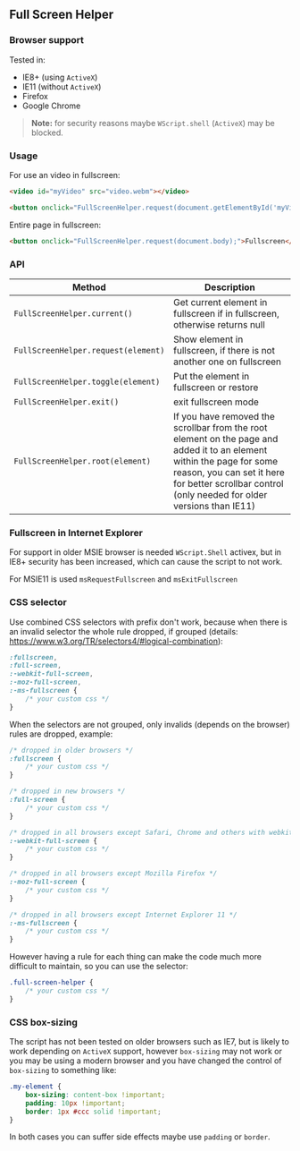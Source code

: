 ## Full Screen Helper

### Browser support

Tested in:

- IE8+ (using `ActiveX`)
- IE11 (without `ActiveX`)
- Firefox
- Google Chrome

> **Note:** for security reasons maybe `WScript.shell` (`ActiveX`) may be blocked.

### Usage

For use an video in fullscreen:

```html
<video id="myVideo" src="video.webm"></video>

<button onclick="FullScreenHelper.request(document.getElementById('myVideo'));">Fullscreen</button>
```

Entire page in fullscreen:

```html
<button onclick="FullScreenHelper.request(document.body);">Fullscreen</button>
```


### API

Method | Description
--- | ---
`FullScreenHelper.current()` | Get current element in fullscreen if in fullscreen, otherwise returns null
`FullScreenHelper.request(element)` | Show element in fullscreen, if there is not another one on fullscreen
`FullScreenHelper.toggle(element)` | Put the element in fullscreen or restore
`FullScreenHelper.exit()` | exit fullscreen mode
`FullScreenHelper.root(element)` | If you have removed the scrollbar from the root element on the page and added it to an element within the page for some reason, you can set it here for better scrollbar control (only needed for older versions than IE11)

### Fullscreen in Internet Explorer

For support in older MSIE browser is needed `WScript.Shell` activex, but in IE8+ security has been increased, which can cause the script to not work.

For MSIE11 is used `msRequestFullscreen` and `msExitFullscreen`

### CSS selector

Use combined CSS selectors with prefix don't work, because when there is an invalid selector the whole rule dropped, if grouped (details: https://www.w3.org/TR/selectors4/#logical-combination):

```css
:fullscreen,
:full-screen,
:-webkit-full-screen,
:-moz-full-screen,
:-ms-fullscreen {
    /* your custom css */
}
```

When the selectors are not grouped, only invalids (depends on the browser) rules are dropped, example:

```css
/* dropped in older browsers */
:fullscreen {
    /* your custom css */
}

/* dropped in new browsers */
:full-screen {
    /* your custom css */
}

/* dropped in all browsers except Safari, Chrome and others with webkit */
:-webkit-full-screen {
    /* your custom css */
}

/* dropped in all browsers except Mozilla Firefox */
:-moz-full-screen {
    /* your custom css */
}

/* dropped in all browsers except Internet Explorer 11 */
:-ms-fullscreen {
    /* your custom css */
}
```

However having a rule for each thing can make the code much more difficult to maintain, so you can use the selector:

```css
.full-screen-helper {
    /* your custom css */
}
```

### CSS box-sizing

The script has not been tested on older browsers such as IE7, but is likely to work depending on `ActiveX` support, however `box-sizing` may not work or you may be using a modern browser and you have changed the control of `box-sizing` to something like:


```css
.my-element {
    box-sizing: content-box !important;
    padding: 10px !important;
    border: 1px #ccc solid !important;
}
```

In both cases you can suffer side effects maybe use `padding` or `border`.
